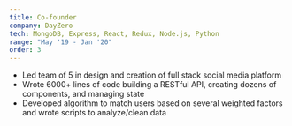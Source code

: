 ```yaml
---
title: Co-founder
company: DayZero
tech: MongoDB, Express, React, Redux, Node.js, Python
range: "May '19 - Jan '20"
order: 3
---
```


- Led team of 5 in design and creation of full stack social media platform 
- Wrote 6000+ lines of code building a RESTful API, creating dozens of components, and managing state
- Developed algorithm to match users based on several weighted factors and wrote scripts to analyze/clean data
